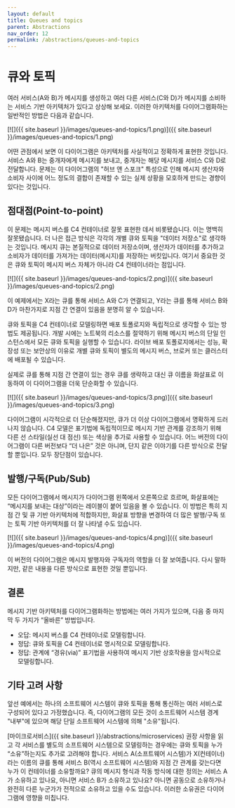 ```yaml
---
layout: default
title: Queues and topics
parent: Abstractions
nav_order: 12
permalink: /abstractions/queues-and-topics
---
```


# 큐와 토픽

여러 서비스(A와 B)가 메시지를 생성하고 여러 다른 서비스(C와 D)가 메시지를 소비하는 서비스 기반 아키텍처가 있다고 상상해 보세요.
이러한 아키텍처를 다이어그램화하는 일반적인 방법은 다음과 같습니다.

[![]({{ site.baseurl }}/images/queues-and-topics/1.png)]({{ site.baseurl }}/images/queues-and-topics/1.png)

어떤 관점에서 보면 이 다이어그램은 아키텍처를 사실적이고 정확하게 표현한 것입니다.
서비스 A와 B는 중개자에게 메시지를 보내고, 중개자는 해당 메시지를 서비스 C와 D로 전달합니다.
문제는 이 다이어그램의 "허브 앤 스포크" 특성으로 인해 메시지 생산자와 소비자 사이에 어느 정도의 결합이 존재할 수 있는 실제 상황을 모호하게 만드는 경향이 있다는 것입니다.

## 점대점(Point-to-point)

이 문제는 메시지 버스를 C4 컨테이너로 잘못 표현한 데서 비롯됐습니다. 이는 명백히 잘못됐습니다.
더 나은 접근 방식은 각각의 개별 큐와 토픽을 "데이터 저장소"로 생각하는 것입니다.
메시지 큐는 본질적으로 데이터 저장소이며, 생산자가 데이터를 추가하고 소비자가 데이터를 가져가는 데이터(메시지)를 저장하는 버킷입니다.
여기서 중요한 것은 큐와 토픽이 메시지 버스 자체가 아니라 C4 컨테이너라는 점입니다.

[![]({{ site.baseurl }}/images/queues-and-topics/2.png)]({{ site.baseurl }}/images/queues-and-topics/2.png)

이 예제에서는 X라는 큐를 통해 서비스 A와 C가 연결되고, Y라는 큐를 통해 서비스 B와 D가 마찬가지로 지점 간 연결이 있음을 분명히 알 수 있습니다.

큐와 토픽을 C4 컨테이너로 모델링하면 배포 토폴로지와 독립적으로 생각할 수 있는 방법도 제공됩니다. 개발 시에는 노트북의 리소스를 절약하기 위해 메시지 버스의 단일 인스턴스에서 모든 큐와 토픽을 실행할 수 있습니다. 라이브 배포 토폴로지에서는 성능, 확장성 또는 보안상의 이유로 개별 큐와 토픽이 별도의 메시지 버스, 브로커 또는 클러스터에 배포될 수 있습니다.

실제로 큐를 통해 지점 간 연결이 있는 경우 큐를 생략하고 대신 큐 이름을 화살표로 이동하여 이 다이어그램을 더욱 단순화할 수 있습니다.

[![]({{ site.baseurl }}/images/queues-and-topics/3.png)]({{ site.baseurl }}/images/queues-and-topics/3.png)

다이어그램이 시각적으로 더 단순해졌지만, 큐가 더 이상 다이어그램에서 명확하게 드러나지 않습니다. C4 모델은 표기법에 독립적이므로 메시지 기반 관계를 강조하기 위해 다른 선 스타일(실선 대 점선) 또는 색상을 추가로 사용할 수 있습니다.
어느 버전의 다이어그램이 다른 버전보다 “더 나은” 것은 아니며, 단지 같은 이야기를 다른 방식으로 전달할 뿐입니다.
모두 장단점이 있습니다.

## 발행/구독(Pub/Sub)

모든 다이어그램에서 메시지가 다이어그램 왼쪽에서 오른쪽으로 흐르며, 화살표에는 “메시지를 보내는 대상”이라는 레이블이 붙어 있음을 볼 수 있습니다. 이 방법은 특히 지점 간 및 큐 기반 아키텍처에 적합하지만, 화살표 방향을 변경하여 더 많은 발행/구독 또는 토픽 기반 아키텍처를 더 잘 나타낼 수도 있습니다.

[![]({{ site.baseurl }}/images/queues-and-topics/4.png)]({{ site.baseurl }}/images/queues-and-topics/4.png)

이 버전의 다이어그램은 메시지 발행자와 구독자의 역할을 더 잘 보여줍니다. 다시 말하지만, 같은 내용을 다른 방식으로 표현한 것일 뿐입니다.

## 결론

메시지 기반 아키텍처를 다이어그램화하는 방법에는 여러 가지가 있으며, 다음 중 마지막 두 가지가 “올바른” 방법입니다.

- 오답: 메시지 버스를 C4 컨테이너로 모델링합니다.
- 정답: 큐와 토픽을 C4 컨테이너로 명시적으로 모델링합니다.
- 정답: 관계에 “경유(via)” 표기법을 사용하여 메시지 기반 상호작용을 암시적으로 모델링합니다.

## 기타 고려 사항

앞선 예에서는 하나의 소프트웨어 시스템이 큐와 토픽을 통해 통신하는 여러 서비스로 구성되어 있다고 가정했습니다. 즉, 다이어그램의 모든 것이 소프트웨어 시스템 경계 "내부"에 있으며 해당 단일 소프트웨어 시스템에 의해 "소유"됩니다.

[마이크로서비스]({{ site.baseurl }}/abstractions/microservices) 권장 사항을 읽고 각 서비스를 별도의 소프트웨어 시스템으로 모델링하는 경우에는 큐와 토픽을 누가 “소유”하는지도 추가로 고려해야 합니다.
서비스 A(소프트웨어 시스템)가 X(컨테이너)라는 이름의 큐를 통해 서비스 B(역시 소프트웨어 시스템)와 지점 간 관계를 갖는다면 누가 이 컨테이너를 소유할까요? 큐의 메시지 형식과 작동 방식에 대한 정의는 서비스 A가 소유하고 있나요, 아니면 서비스 B가 소유하고 있나요? 아니면 공동으로 소유하거나 완전히 다른 누군가가 전적으로 소유하고 있을 수도 있습니다.
이러한 소유권은 다이어그램에 영향을 미칩니다.
